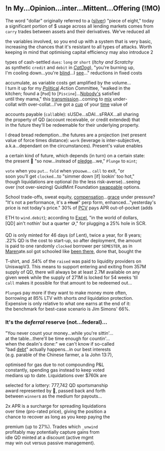 
## !n My...Opinion...inter...Mittent...Offering (!MO) 

The word "dollar" originally referred to a ([silver](https://www.zerohedge.com/markets/why-powerful-silver-bull-market-may-be-ahead)) "piece of eight," today  
a significant portion of $ usage across all lending markets comes from  
`carry` trades between assets and their derivatives. We've reduced all  

the variables involved, so you end up with a system that is very basic,  
increasing the chances that it's resistant to all types of attacks. Worth  
keeping in mind that optimising capital efficiency may also introduce 2  

types of cash-settled `dues`: `long` or `short` (*Itchy and Scratchy*  
as synthetic `credit` and `debit` in [*CatDog*](https://x.com/QuidMint/status/1786703126470222054)), "you're burning up,  
I'm cooling down...you're [blind](https://www.investopedia.com/terms/b/blind-entry.asp)...I [see](https://docs.google.com/document/d/1fD1_rP8GonSUHyRXENDudlzBkkTcAsN7L9IiTrxEuAY/edit)..." reductions in fixed costs  

accumulate, as variable costs  get amplified by the  volume...   
I turn it up for my [*P*olitical](https://manifoldfinance.github.io/primitives/2022/12/17/Applied-Politics-for-Crypto.html) *A*ction *C*ommittee, "walked in the  
kitchen; found a [`Pod`]  to [`Piscine`]...[Nobody's](https://x.com/QuidMint/status/1788581681693106680) satisfied   
until they mama,"  this [transmission](https://en.wikipedia.org/wiki/Intercarrier_method)...coming to [mix](https://youtu.be/ndQM3kVb06I) under-   
collat with over-collat...I've got a [cup](https://www.youtube.com/clip/UgkxD0PZbIFBnRlmN6JwqGfKBOTw_OR7j1u4) of your [time](https://www.youtube.com/clip/UgkxIOebF-ScgdWWR7Flp__iDVeG4L22y-PK) value of 

accounts payable (`call`able):
sUSDe...sDAI...sFRAX...all sharing  
the property of QD (account receivable, or credit extended) that  
in the future they'll be redeemable for their underlying property.  

I dread bread redemption...the futures are a projection (net present  
value of force times distance): `work` (leverage is inter-subjective,  
 a.k.a...dependant on the circumstances). Present's value enables  

a certain kind of future, which depends (in turn) on a certain state:   
the present 🎁 "so now...instead of [pledge](https://www.investopedia.com/terms/p/pldgedasset.asp)...we," `Plunge` to `mint`;  

`vote` when you `put`...
`fold` when you`owe`...
`call` to exit, "or  
 soon you'll get
 `clocked`...to "simmer down [if] lookin' too hot,"  
though liquidations are optional (to the less risk-averse)...seeing  
over (not over-siezing) QuidMint Foundation [swappable](https://twitter.com/guil_lambert/status/1772423853316219051) options.

School trade-offs, sweat equity, [compensation](https://www.tabers.com/tabersonline/view/Tabers-Dictionary/730522/all/compensation)...[grace](https://www.youtube.com/watch?v=1O25uUy90hU) under pressure?   
"It's not a performance, it's a ~~ritual~~" perp form, enhanced..."yesterday's  
price is not today's price." 30% of [PCV](https://gist.github.com/0xngmi/c92ce3fce377a0e72c1e90052db98bf1?permalink_comment_id=5071272#gistcomment-5071272) pays APR out-of-pocket (adds  

ETH to `wind.debit`); according to [Excel](https://docs.google.com/spreadsheets/d/1uBG8jJGNCgQArKm4FlcmNuXb1cspG6-PRcDoFaRvQws/), "in the world of  dollars,  
[QD] ain't nothin' but a quarter 🪙," for plugging a 25% hole in SCR.
 
QD is only minted for 46 days (of Lent), twice a year, for 8 years;  
.22% QD is the cost to start-up, so after deployment, the amount  
is paid to one randomly `clocked` borrower per `SEMESTER`, as in  
[Maren](https://youtube.com/clip/UgkxqTN7HrgUTmngIZrZqfEFUQaI7GM3ZuTo)ate.sol got schooled like [been there]((https://mirror.xyz/quid.eth/LZ4pS8tVAAkZVSYqJWoihs19cdMhgWESsLr9dIhvL40)), done that, bought the  

T-shirt, and .54% of the `raised` was paid to liquidity providers on  
UniswapV3. This means to support entering and exiting from 357M  
supply of QD, there will always be at least 2.7M available on any  
given week while the supply of 271M is locked for 54 weeks 'til  
`call` makes it possible for that amount to be redeemed out... 

`Plunge`s pay more if they want to make money more often,  
borrowing at 85% LTV with shorts *and* liquidation protection.  
Expensive is only relative to what one earns at the end of it:  
the benchmark for best-case scenario is Jim Simons' 66%.

### It's the  de*ferral* reserve (not...federal)...  
"You never count your money...while you're sittin'...  
at the table...there'll be time enough for countin'...  
when the dealin's done:" we can't know if so-called  
"bad [debt](https://x.com/QuidMint/status/1788634658931908915)" actually happens...in our best interests  
(e.g. parable of the Chinese farmer, a la John 13:7),   

optimised for gas due to not compounding P&L  
constantly, spending gas instead to keep voted  
medians up to date. Liquidations over $760k are

selected for a lottery: 777,742 QD sportsmanship  
award represented by 👕, passed back and forth  
between `winner`s as the medium for  payouts...

2x APR is a surcharge for spreading liquidations  
over time (pro-rated price), giving the position a  
chance to recover as long as you keep paying the  

premium (up to 27%). Trades which `_unwind`  
profitably may potentially capture gains from  
idle QD minted at a discount (active mgmt  
may win out versus passive management).
